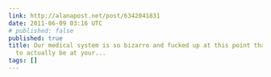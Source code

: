 ```yaml
---
link: http://alanapost.net/post/6342041831
date: 2011-06-09 03:16 UTC
# published: false
published: true
title: Our medical system is so bizarro and fucked up at this point that you need
  to actually be at your...
tags: []
---
```



